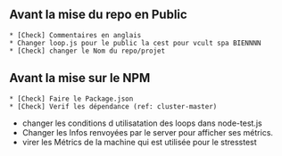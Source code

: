 Avant la mise du repo en Public
-------------------------------
    * [Check] Commentaires en anglais
    * Changer loop.js pour le public la cest pour vcult spa BIENNNN
    * [Check] changer le Nom du repo/projet    

Avant la mise sur le NPM
------------------------
    * [Check] Faire le Package.json
    * [Check] Verif les dépendance (ref: cluster-master)


* changer les conditions d utilisatation des loops dans node-test.js
* Changer les Infos renvoyées par le server pour afficher ses métrics.
* virer les Métrics de la machine qui est utilisée pour le stresstest 
